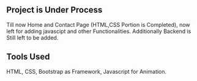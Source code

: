 ## Project is Under Process

Till now Home and Contact Page (HTML,CSS Portion is Completed), now left for adding javascipt and other Functionalities. Additionally Backend is Still left to be added.

## Tools Used 

 HTML, CSS, Bootstrap as Framework, Javascript for Animation.
